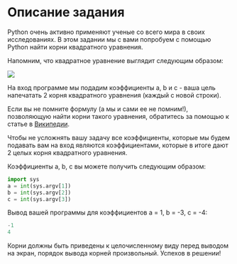 # Описание задания
Python очень активно применяют ученые со всего мира в своих исследованиях. В этом задании мы с вами попробуем с помощью Python найти корни квадратного уравнения.

Напомним, что квадратное уравнение выглядит следующим образом:

![](https://d3c33hcgiwev3.cloudfront.net/imageAssetProxy.v1/R0aLunqZEeeOygpRbdVQKg_1dd9788a7c74533091fed7514159f0dd_q-eqn.PNG?expiry=1563062400000&hmac=v1Vqq8jej0G1WllfCUey4uoiVmR5h81vg7d0-R0U9Us)

На вход программе мы подадим коэффициенты a, b и c - ваша цель напечатать 2 корня квадратного уравнения (каждый с новой строки).

Если вы не помните формулу (а мы и сами ее не помним!), позволяющую найти корни такого уравнения, обратитесь за помощью к статье в [Википедии](https://ru.wikipedia.org/wiki/).

Чтобы не усложнять вашу задачу все коэффициенты, которые мы будем подавать вам на вход являются коэффициентами, которые в итоге дают 2 целых корня квадратного уравнения.

Коэффициенты a, b, c вы можете получить следующим образом:

``` Python
import sys
a = int(sys.argv[1])
b = int(sys.argv[2])
c = int(sys.argv[3])
```
Вывод вашей программы для коэффициентов a = 1, b = -3, c = -4:

``` Python
-1
4
```
Корни должны быть приведены к целочисленному виду перед выводом на экран, порядок вывода корней произвольный. Успехов в решении!
